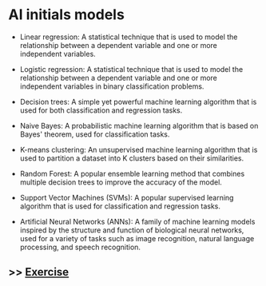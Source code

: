 # AI initials models

- Linear regression: A statistical technique that is used to model the relationship between a dependent variable and one or more independent variables.

- Logistic regression: A statistical technique that is used to model the relationship between a dependent variable and one or more independent variables in binary classification problems.

- Decision trees: A simple yet powerful machine learning algorithm that is used for both classification and regression tasks.

- Naive Bayes: A probabilistic machine learning algorithm that is based on Bayes' theorem, used for classification tasks.

- K-means clustering: An unsupervised machine learning algorithm that is used to partition a dataset into K clusters based on their similarities.

- Random Forest: A popular ensemble learning method that combines multiple decision trees to improve the accuracy of the model.

- Support Vector Machines (SVMs): A popular supervised learning algorithm that is used for classification and regression tasks.

- Artificial Neural Networks (ANNs): A family of machine learning models inspired by the structure and function of biological neural networks, used for a variety of tasks such as image recognition, natural language processing, and speech recognition.

## >> [Exercise](3b.exercise.md)